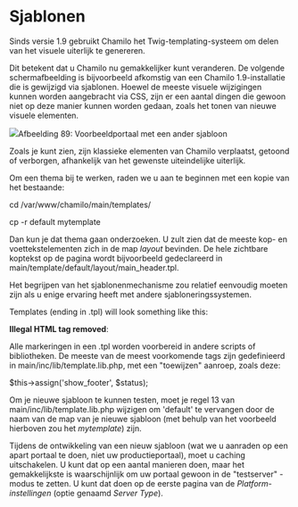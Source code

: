 # Sjablonen

Sinds versie 1.9 gebruikt Chamilo het Twig-templating-systeem om delen van het visuele uiterlijk te genereren.

Dit betekent dat u Chamilo nu gemakkelijker kunt veranderen. De volgende schermafbeelding is bijvoorbeeld afkomstig van een Chamilo 1.9-installatie die is gewijzigd via sjablonen. Hoewel de meeste visuele wijzigingen kunnen worden aangebracht via CSS, zijn er een aantal dingen die gewoon niet op deze manier kunnen worden gedaan, zoals het tonen van nieuwe visuele elementen.

![](../../.gitbook/assets/images50%20%281%29.png)Afbeelding 89: Voorbeeldportaal met een ander sjabloon

Zoals je kunt zien, zijn klassieke elementen van Chamilo verplaatst, getoond of verborgen, afhankelijk van het gewenste uiteindelijke uiterlijk.

Om een thema bij te werken, raden we u aan te beginnen met een kopie van het bestaande:

cd /var/www/chamilo/main/templates/

cp -r default mytemplate

Dan kun je dat thema gaan onderzoeken. U zult zien dat de meeste kop- en voettekstelementen zich in de map _layout_ bevinden. De hele zichtbare koptekst op de pagina wordt bijvoorbeeld gedeclareerd in main/template/default/layout/main\_header.tpl.

Het begrijpen van het sjablonenmechanisme zou relatief eenvoudig moeten zijn als u enige ervaring heeft met andere sjabloneringssystemen.

Templates \(ending in .tpl\) will look something like this:

**Illegal HTML tag removed**:

Alle markeringen in een .tpl worden voorbereid in andere scripts of bibliotheken. De meeste van de meest voorkomende tags zijn gedefinieerd in main/inc/lib/template.lib.php, met een "toewijzen" aanroep, zoals deze:

$this->assign\('show\_footer', $status\);

Om je nieuwe sjabloon te kunnen testen, moet je regel 13 van main/inc/lib/template.lib.php wijzigen om 'default' te vervangen door de naam van de map van je nieuwe sjabloon \(met behulp van het voorbeeld hierboven zou het _mytemplate_\) zijn.

Tijdens de ontwikkeling van een nieuw sjabloon \(wat we u aanraden op een apart portaal te doen, niet uw productieportaal\), moet u caching uitschakelen. U kunt dat op een aantal manieren doen, maar het gemakkelijkste is waarschijnlijk om uw portaal gewoon in de "testserver" -modus te zetten. U kunt dat doen op de eerste pagina van de _Platform-instellingen_ \(optie genaamd _Server Type_\).
